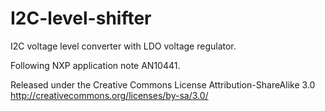 I2C-level-shifter
=================

I2C voltage level converter with LDO voltage regulator.

Following NXP application note AN10441.

Released under the Creative Commons License Attribution-ShareAlike 3.0 http://creativecommons.org/licenses/by-sa/3.0/
